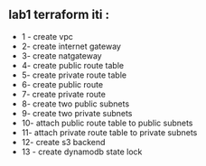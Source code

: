 ## lab1 terraform iti :
* 1 - create vpc
* 2- create internet gateway
* 3- create natgateway
* 4- create public route table
* 5- create private route table
* 6- create public route
* 7- create private route
* 8- create two public subnets
* 9- create two private subnets
* 10- attach public route table to public subnets
* 11- attach private route table to private subnets
* 12- create s3 backend
* 13 - create dynamodb state lock
